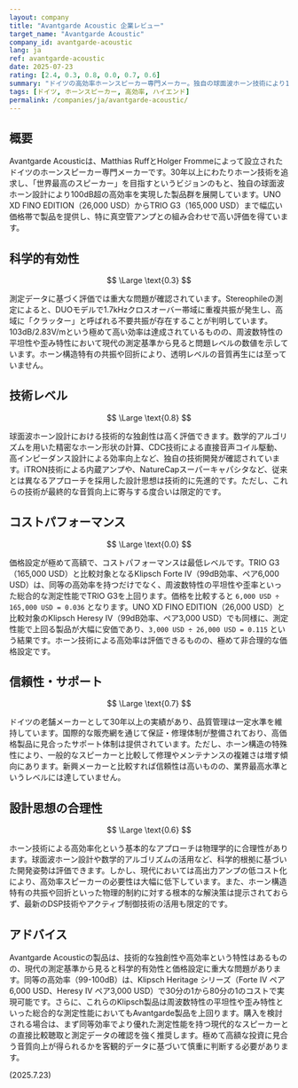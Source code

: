 ```yaml
---
layout: company
title: "Avantgarde Acoustic 企業レビュー"
target_name: "Avantgarde Acoustic"
company_id: avantgarde-acoustic
lang: ja
ref: avantgarde-acoustic
date: 2025-07-23
rating: [2.4, 0.3, 0.8, 0.0, 0.7, 0.6]
summary: "ドイツの高効率ホーンスピーカー専門メーカー。独自の球面波ホーン技術により100dB超の高効率を実現するも、測定性能は現代基準で問題レベル、価格は同等効率・性能製品の30-80倍と極めて高額"
tags: [ドイツ, ホーンスピーカー, 高効率, ハイエンド]
permalink: /companies/ja/avantgarde-acoustic/
---
```


## 概要

Avantgarde Acousticは、Matthias RuffとHolger Frommeによって設立されたドイツのホーンスピーカー専門メーカーです。30年以上にわたりホーン技術を追求し、「世界最高のスピーカー」を目指すというビジョンのもと、独自の球面波ホーン設計により100dB超の高効率を実現した製品群を展開しています。UNO XD FINO EDITION（26,000 USD）からTRIO G3（165,000 USD）まで幅広い価格帯で製品を提供し、特に真空管アンプとの組み合わせで高い評価を得ています。

## 科学的有効性

$$ \Large \text{0.3} $$

測定データに基づく評価では重大な問題が確認されています。Stereophileの測定によると、DUOモデルで1.7kHzクロスオーバー帯域に重複共振が発生し、高域に「クラッター」と呼ばれる不要共振が存在することが判明しています。103dB/2.83V/mという極めて高い効率は達成されているものの、周波数特性の平坦性や歪み特性において現代の測定基準から見ると問題レベルの数値を示しています。ホーン構造特有の共振や回折により、透明レベルの音質再生には至っていません。

## 技術レベル

$$ \Large \text{0.8} $$

球面波ホーン設計における技術的な独創性は高く評価できます。数学的アルゴリズムを用いた精密なホーン形状の計算、CDC技術による直接音声コイル駆動、高インピーダンス設計による効率向上など、独自の技術開発が確認されています。iTRON技術による内蔵アンプや、NatureCapスーパーキャパシタなど、従来とは異なるアプローチを採用した設計思想は技術的に先進的です。ただし、これらの技術が最終的な音質向上に寄与する度合いは限定的です。

## コストパフォーマンス

$$ \Large \text{0.0} $$

価格設定が極めて高額で、コストパフォーマンスは最低レベルです。TRIO G3（165,000 USD）と比較対象となるKlipsch Forte IV（99dB効率、ペア6,000 USD）は、同等の高効率を持つだけでなく、周波数特性の平坦性や歪率といった総合的な測定性能でTRIO G3を上回ります。価格を比較すると `6,000 USD ÷ 165,000 USD = 0.036` となります。UNO XD FINO EDITION（26,000 USD）と比較対象のKlipsch Heresy IV（99dB効率、ペア3,000 USD）でも同様に、測定性能で上回る製品が大幅に安価であり、`3,000 USD ÷ 26,000 USD = 0.115` という結果です。ホーン技術による高効率は評価できるものの、極めて非合理的な価格設定です。

## 信頼性・サポート

$$ \Large \text{0.7} $$

ドイツの老舗メーカーとして30年以上の実績があり、品質管理は一定水準を維持しています。国際的な販売網を通じて保証・修理体制が整備されており、高価格製品に見合ったサポート体制は提供されています。ただし、ホーン構造の特殊性により、一般的なスピーカーと比較して修理やメンテナンスの複雑さは増す傾向にあります。新興メーカーと比較すれば信頼性は高いものの、業界最高水準というレベルには達していません。

## 設計思想の合理性

$$ \Large \text{0.6} $$

ホーン技術による高効率化という基本的なアプローチは物理学的に合理性があります。球面波ホーン設計や数学的アルゴリズムの活用など、科学的根拠に基づいた開発姿勢は評価できます。しかし、現代においては高出力アンプの低コスト化により、高効率スピーカーの必要性は大幅に低下しています。また、ホーン構造特有の共振や回折といった物理的制約に対する根本的な解決策は提示されておらず、最新のDSP技術やアクティブ制御技術の活用も限定的です。

## アドバイス

Avantgarde Acousticの製品は、技術的な独創性や高効率という特性はあるものの、現代の測定基準から見ると科学的有効性と価格設定に重大な問題があります。同等の高効率（99-100dB）は、Klipsch Heritage シリーズ（Forte IV ペア6,000 USD、Heresy IV ペア3,000 USD）で30分の1から80分の1のコストで実現可能です。さらに、これらのKlipsch製品は周波数特性の平坦性や歪み特性といった総合的な測定性能においてもAvantgarde製品を上回ります。購入を検討される場合は、まず同等効率でより優れた測定性能を持つ現代的なスピーカーとの直接比較聴取と測定データの確認を強く推奨します。極めて高額な投資に見合う音質向上が得られるかを客観的データに基づいて慎重に判断する必要があります。

(2025.7.23)

